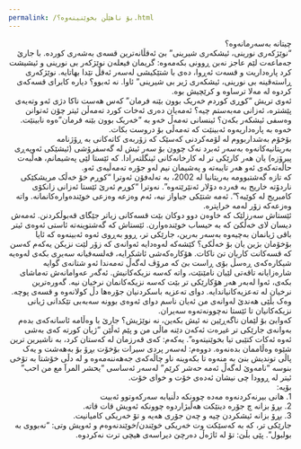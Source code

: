 ```yaml
---
permalink: /بۆ ناهێڵن بخوێنینەوە؟.html
---
```

<div dir="rtl">
چیتانە بەسەرمانەوە؟
<br/>
“نوێژکەری نورینی، ئیشکەری شیرینی” بێ ئەقڵانەترین قسەی بەشەری کوردە.
با جارێ جەماعەت لێم عاجز نەبن ڕوونی بکەمەوە: گریمان فیعلەن نوێژکەر بی نورینی و ئیشیشت کرد پارەداریت و قسەت ئەڕوا، دەی با شتێکیشی لەسەر ئەقڵ تێدا بهاتایە. نوێژکەری ڕاستەقینە بی نورینی، ئیشکەری ژیر بی شیرینی” ئاوا. نە ئەبوو؟ دیارە کابرای قسەکەی کردوە لە مەلا ترساوە و کرێچیش بوە.
<br/>
ئەوی تریش “کوڕی کوردم خەریک بوون بێنە فرمان” کەس هەست ناکا دژی ئەو وتەیەی پێشترە، ئەزانی مەبەستم چیە؟ ئەمەیان دەری ئەخات کورد تەمەڵن ئیتر چۆن ئەتوانن وەسفی ئیشکەر بکەن؟ ئینسانی تەمەڵ خەو بە “خەریک بوون بێنە فرمان”ەوە نابینێت. خەوە بە پارەداریەوە ئەبینێت کە تەمەڵی بۆ دروست بکات.
<br/>
بۆخۆم بەشداربووم لە لۆمەکردنی کەسێک کە زۆربەی کاتەکانی بە ڕۆژنامە بەریتانیەکانەوە بەسەر ئەبرد نەک چوون بۆ سەر ئیش لە گەسفرۆشی (ئیشێکی ئەوپەڕی پیرۆزە) یان هەر کارێکی تر لە کارخانەکانی ئینگلتەرادا. کە ئێستا لێی پەشیمانم، هەڵبەت حاڵەتەکەی ئەو هەر تایبەتە و پەشیمان نیم لەو جۆرە تەمەڵیەی ئەو.
<br/>
کە تازە گەشتبوومە بەریتانیا لە 2002، بە تەلەفۆن ئەوترا “کوڕم خۆ خەڵک مریشکێکی ناردۆتە خاریج بە فەردە دۆلار ئەنێرێتەوە”. نەوترا “کوڕم ئەرێ ئێستا ئەزانی زانکۆی کامبریج لە کوێیە؟”. ئەمە شتێکی جیاواز نیە، ئەم وەزعە وەزعی خوێندەوارەکانمانە. واتە وەزعەکە زۆر لەمە خراپترە.
<br/>
ئێستاش سەرزلێک کە خاوەن دوو دوکان بێت قسەکانی زیاتر جێگای قەبوڵکردنن. ئەمەش دیسان لای خەڵکێ کە بە حیساب خوێندەوارن.
ئێستاش کە گەشتوینەتە ئاستی ئەوەی ئیتر باقی ژیانمان بەچیەوە بەسەر بەرین، جارێکی تر، ڕوو بەڕوی ئەوە ئەبینەوە کە ئایا بۆخۆمان بژین یان بۆ خەڵکی؟ کێشەکە لەوەدایە ئەوانەی کە زۆر لێت نزیکن یەکەم کەسن کە قسەکانت کاریان تێ ناکات. هۆکارەکەشی ئاشکرایە، فەلسەفیانە سەیری بکەی لەوەیە شیکارەکەی ڕەسڵ بۆی ڕاست بێ کە مرۆڤ لەگەڵ تەمەندا ئەو شتانەی گوایە شارەزایانە تاقەتی لێیان نامێنێت، واتە کەسە نزیکەکانیش. ئەگەر عەوامانەش تەماشای بکەی، ئەوا لەبەر هەر هۆکارێکی تر بێت کەسە نزیکەکانمان نرخیان نیە. گەورەترین نرخیان لە تەعزیەکانیاندایە. دوای تەعزیە باسکردنیان جۆرەها دڵ کولانەوە و قسەی پوچە. وەک بڵێی هەندێ لەوانەی من ئەیان ناسم دوای ئەوەی بوونە سەبەبی تێکدانی ژیانی نزیکەکانیان تا ئێستا نەچوونەتەوە سەیران.
<br/>
کەوابێ بۆ لێمان ناگەڕێین نە ئیش بکەین، نە نوێژیش؟
جارێ با وەڵامە ئاسانەکەی بدەم بەوانەی جارێکی تر غیرەت ئەکەن دێنە ماڵی من و پێم ئەڵێن “ژیان کورتە کەی بەشی ئەوە ئەکات کتێبی تیا بخوێنیتەوە”. یەکەم: کەی قەرزمان لە کەستان کرد، بە ناشیرین ترین شێوە وەڵاممان بدەنەوە. دووەم: لەسەر پردی سیرات بۆخۆت بڕۆ بۆ بەهەشت و یەک پاڵی توندیش بنێ بە منەوە تا بکەوینە ناو چاڵەکەی جەهەننەمەوە و لە دڵی خۆشتا بە تۆخی بنوسە “نامەوێ لەگەڵ ئەمە حەشر کرێم” لەسەر ئەساسی “یحشر المرآ مع من احب” ئیتر لە ڕوودا چی نیشان ئەدەی خۆت و خوای خۆت.
<br/>
بۆیە:
<br/>
1. هانی بیرنەکردنەوە مەدە چوونکە دڵنیابە سەرکەوتوو ئەبیت
<br/>
2. بڕۆ بزانە چ جۆرە دینێکت هەڵبژاردوە چوونکە ئەویش قات قاتە.
<br/>
3. بڕۆ بزانە ئیشکردن چیە و چەن جۆری هەیە و تۆ خەریکی کامیانیت.
<br/>
جارێکی تر، کە بە کەسێکت وت خەریکی خوێندن/خوێندنەوەم و ئەویش وتی: “نەبووی بە بولبول”. پێی بڵێ: تۆ لە ئاژەڵ دەرچێ دیراسەی هیچی ترت نەکردوە.
</div>